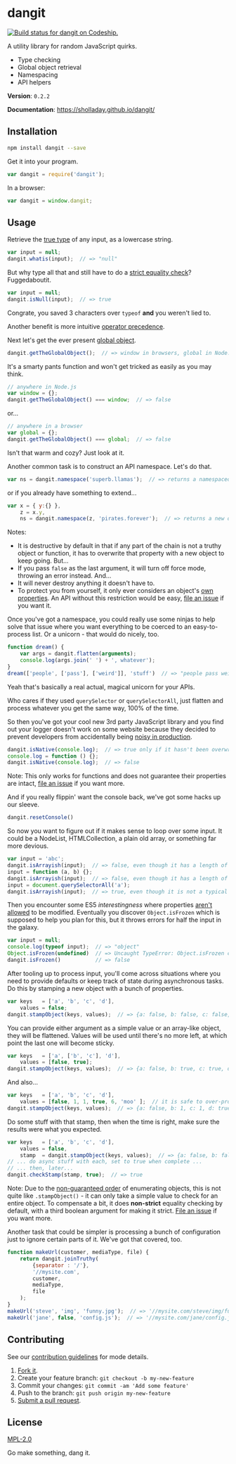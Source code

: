 
# dangit
[ ![Build status for dangit on Codeship.](https://img.shields.io/codeship/54787680-bd3b-0132-ea67-02fb30cbf240/master.svg "Codeship Build Status")](https://codeship.com/projects/72554 "Codeship Build Status Image")

A utility library for random JavaScript quirks.

 - Type checking
 - Global object retrieval
 - Namespacing
 - API helpers

**Version**: `0.2.2`

**Documentation**: https://sholladay.github.io/dangit/

## Installation
````sh
npm install dangit --save
````

Get it into your program.
````javascript
var dangit = require('dangit');
````
In a browser:
````javascript
var dangit = window.dangit;
````

## Usage
Retrieve the [true type](https://javascriptweblog.wordpress.com/2011/08/08/fixing-the-javascript-typeof-operator/ "Explanation of type checking in JavaScript and the internal class property.") of any input, as a lowercase string.

````javascript
var input = null;
dangit.whatis(input);  // => "null"
````

But why type all that and still have to do a [strict equality check](http://www.impressivewebs.com/why-use-triple-equals-javascipt/ "Explanation of why you should always use triple equals over double equals in JavaScript.")? Fuggedaboutit.

````javascript
var input = null;
dangit.isNull(input);  // => true
````

Congrate, you saved 3 characters over `typeof` **and** you weren't lied to.

Another benefit is more intuitive [operator precedence](https://developer.mozilla.org/en-US/docs/Web/JavaScript/Reference/Operators/Operator_Precedence "Explanation of the priority level of different operators in JavaScript.").

Next let's get the ever present [global object](http://stackoverflow.com/questions/3277182/how-to-get-the-global-object-in-javascript "StackOverflow question about getting the global object, with excellent answers detailing the pitfalls of various approaches to accessing it.").

````javascript
dangit.getTheGlobalObject();  // => window in browsers, global in Node.js, etc.
````

It's a smarty pants function and won't get tricked as easily as you may think.

````javascript
// anywhere in Node.js
var window = {};
dangit.getTheGlobalObject() === window;  // => false
````

or...

````javascript
// anywhere in a browser
var global = {};
dangit.getTheGlobalObject() === global;  // => false
````

Isn't that warm and cozy? Just look at it.

Another common task is to construct an API namespace. Let's do that.

````javascript
var ns = dangit.namespace('superb.llamas');  // => returns a namespaced global object
````

or if you already have something to extend...

````javascript
var x = { y:{} },
    z = x.y,
    ns = dangit.namespace(z, 'pirates.forever');  // => returns a new object, which is only global if z was
````

Notes:
 - It is destructive by default in that if any part of the chain is not a truthy object or function, it has to overwrite that property with a new object to keep going. But...
 - If you pass `false` as the last argument, it will turn off force mode, throwing an error instead. And...
 - It will never destroy anything it doesn't have to.
 - To protect you from yourself, it only ever considers an object's [own properties](https://developer.mozilla.org/en-US/docs/Web/JavaScript/Guide/Inheritance_and_the_prototype_chain "Explanation of inheritance and the prototype chain in JavaScript."). An API without this restriction would be easy, [file an issue](https://github.com/sholladay/dangit/issues "File an issue with the project.") if you want it.

Once you've got a namespace, you could really use some ninjas to help solve that issue where you want everything to be coerced to an easy-to-process list. Or a unicorn - that would do nicely, too.

````javascript
function dream() {
    var args = dangit.flatten(arguments);
    console.log(args.join(' ') + ', whatever');
}
dream(['people', ['pass'], ['weird']], 'stuff')  // => "people pass weird stuff, whatever"
````

Yeah that's basically a real actual, magical unicorn for your APIs.

Who cares if they used `querySelector` or `querySelectorAll`, just flatten and process whatever you get the same way, 100% of the time.

So then you've got your cool new 3rd party JavaScript library and you find out your logger doesn't work on some website because they decided to prevent developers from accidentally being [noisy in production](http://stackoverflow.com/questions/7042611/override-console-log-for-production "Example of a developer wanting to overwrite the console methods in production.").

````javascript
dangit.isNative(console.log);  // => true only if it hasn't been overwritten
console.log = function () {};
dangit.isNative(console.log);  // => false
````

Note: This only works for functions and does not guarantee their properties are intact, [file an issue](https://github.com/sholladay/dangit/issues "File an issue with the project.") if you want more.

And if you really flippin' want the console back, we've got some hacks up our sleeve.

````javascript
dangit.resetConsole()
````

So now you want to figure out if it makes sense to loop over some input. It could be a NodeList, HTMLCollection, a plain old array, or something far more devious.

````javascript
var input = 'abc';
dangit.isArrayish(input);  // => false, even though it has a length of 3
input = function (a, b) {};
dangit.isArrayish(input);  // => false, even though it has a length of 2
input = document.querySelectorAll('a');
dangit.isArrayish(input);  // => true, even though it is not a typical array
`````

Then you encounter some ES5 *interestingness* where properties [aren't allowed](https://developer.mozilla.org/en-US/docs/Web/JavaScript/Reference/Global_Objects/Object/freeze "Documentation for Object.freeze(), which prevents most changes to an object.") to be modified. Eventually you discover `Object.isFrozen` which is supposed to help you plan for this, but it throws errors for half the input in the galaxy.

````javascript
var input = null;
console.log(typeof input);  // => "object"
Object.isFrozen(undefined)  // => Uncaught TypeError: Object.isFrozen called on non-object
dangit.isFrozen()           // => false
````

After tooling up to process input, you'll come across situations where you need to provide defaults or keep track of state during asynchronous tasks. Do this by stamping a new object with a bunch of properties.

````javascript
var keys   = ['a', 'b', 'c', 'd'],
    values = false;
dangit.stampObject(keys, values);  // => {a: false, b: false, c: false, d: false}
````

You can provide either argument as a simple value or an array-like object, they will be flattened. Values will be used until there's no more left, at which point the last one will become sticky.

````javascript
var keys   = ['a', ['b', 'c'], 'd'],
    values = [false, true];
dangit.stampObject(keys, values);  // => {a: false, b: true, c: true, d: true}
````

And also...

````javascript
var keys   = ['a', 'b', 'c', 'd'],
    values = [false, 1, 1, true, 6, 'moo' ];  // it is safe to over-provide
dangit.stampObject(keys, values);  // => {a: false, b: 1, c: 1, d: true}
````

Do some stuff with that stamp, then when the time is right, make sure the results were what you expected.

````javascript
var keys   = ['a', 'b', 'c', 'd'],
    values = false,
    stamp  = dangit.stampObject(keys, values);  // => {a: false, b: false, c: false, d: false}
// ... do async stuff with each, set to true when complete ...
// ... then, later...
dangit.checkStamp(stamp, true);  // => true
````
Note: Due to the [non-guaranteed order](http://stackoverflow.com/questions/5525795/does-javascript-guarantee-object-property-order "Explanation of the order objects are enumerated in and why.") of enumerating objects, this is not quite like `.stampObject()` - it can only take a simple value to check for an entire object. To compensate a bit, it does **non-strict** equality checking by default, with a third boolean argument for making it strict. [File an issue](https://github.com/sholladay/dangit/issues "File an issue with the project.") if you want more.

Another task that could be simpler is processing a bunch of configuration just to ignore certain parts of it. We've got that covered, too.

````javascript
function makeUrl(customer, mediaType, file) {
    return dangit.joinTruthy(
        {separator : '/'},
        '//mysite.com',
        customer,
        mediaType,
        file
    );
}
makeUrl('steve', 'img', 'funny.jpg');  // => '//mysite.com/steve/img/funny.jpg'
makeUrl('jane', false, 'config.js');  // => '//mysite.com/jane/config.js'
````

## Contributing
See our [contribution guidelines](https://github.com/sholladay/dangit/blob/master/CONTRIBUTING.md "The guidelines for being involved in this project.") for mode details.

1. [Fork it](https://github.com/sholladay/dangit/fork).
2. Create your feature branch: `git checkout -b my-new-feature`
3. Commit your changes: `git commit -am 'Add some feature'`
4. Push to the branch: `git push origin my-new-feature`
5. [Submit a pull request](https://github.com/sholladay/dangit/compare "Submit code to this repo now for review.").

## License
[MPL-2.0](https://github.com/sholladay/dangit/blob/master/LICENSE "The license for dangit.")

Go make something, dang it.
